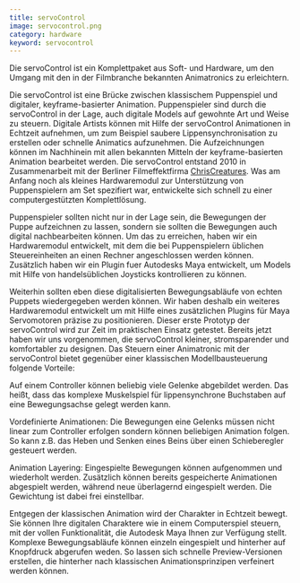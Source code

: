 ```yaml
---
title: servoControl
image: servocontrol.png
category: hardware
keyword: servocontrol
---
```

Die servoControl ist ein Komplettpaket aus Soft- und Hardware, um den Umgang mit den in der Filmbranche bekannten Animatronics zu erleichtern.

Die servoControl ist eine Brücke zwischen klassischem Puppenspiel und digitaler, keyframe-basierter Animation. Puppenspieler sind durch die servoControl in der Lage, auch digitale Models auf gewohnte Art und Weise zu steuern. Digitale Artists können mit Hilfe der servoControl Animationen in Echtzeit aufnehmen, um zum Beispiel saubere Lippensynchronisation zu erstellen oder schnelle Animatics aufzunehmen. Die Aufzeichnungen können im Nachhinein mit allen bekannten Mitteln der keyframe-basierten Animation bearbeitet werden.
<slide />
Die servoControl entstand 2010 in Zusammenarbeit mit der Berliner Filmeffektfirma [ChrisCreatures](http://www.chriscreatures.de). Was am Anfang noch als kleines Hardwaremodul zur Unterstützung von Puppenspielern am Set spezifiert war, entwickelte sich schnell zu einer computergestützten Komplettlösung.

Puppenspieler sollten nicht nur in der Lage sein, die Bewegungen der Puppe aufzeichnen zu lassen, sondern sie sollten die Bewegungen auch digital nachbearbeiten können. Um das zu erreichen, haben wir ein Hardwaremodul entwickelt, mit dem die bei Puppenspielern üblichen Steuereinheiten an einen Rechner angeschlossen werden können. Zusätzlich haben wir ein Plugin fuer Autodesks Maya entwickelt, um Models mit Hilfe von handelsüblichen Joysticks kontrollieren zu können.

Weiterhin sollten eben diese digitalisierten Bewegungsabläufe von echten Puppets wiedergegeben werden können. Wir haben deshalb ein weiteres Hardwaremodul entwickelt um mit Hilfe eines zusätzlichen Plugins für Maya Servomotoren präzise zu positionieren. Dieser erste Prototyp der servoControl wird zur Zeit im praktischen Einsatz getestet. Bereits jetzt haben wir uns vorgenommen, die servoControl kleiner, stromsparender und komfortabler zu designen.
<slide />
Das Steuern einer Animatronic mit der servoControl bietet gegenüber einer klassischen Modellbausteuerung folgende Vorteile:

Auf einem Controller können beliebig viele Gelenke abgebildet werden. Das heißt, dass das komplexe Muskelspiel für lippensynchrone Buchstaben auf eine Bewegungsachse gelegt werden kann.

Vordefinierte Animationen: Die Bewegungen eine Gelenks müssen nicht linear zum Controller erfolgen sondern können beliebigen Animation folgen. So kann z.B. das Heben und Senken eines Beins über einen Schieberegler gesteuert werden.

Animation Layering: Eingespielte Bewegungen können aufgenommen und wiederholt werden. Zusätzlich können bereits gespeicherte Animationen abgespielt werden, während neue überlagernd eingespielt werden. Die Gewichtung ist dabei frei einstellbar.

Entgegen der klassischen Animation wird der Charakter in Echtzeit bewegt. Sie können Ihre digitalen Charaktere wie in einem Computerspiel steuern, mit der vollen Funktionalität, die Autodesk Maya Ihnen zur Verfügung stellt. Komplexe Bewegungsabläufe können einzeln eingespielt und hinterher auf Knopfdruck abgerufen weden. So lassen sich schnelle Preview-Versionen erstellen, die hinterher nach klassischen Animationsprinzipen verfeinert werden können.
